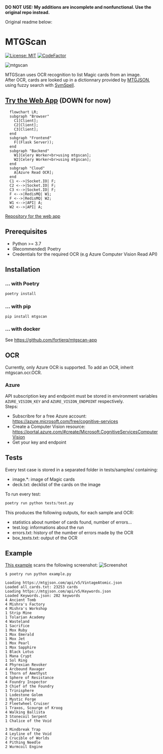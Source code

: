 **DO NOT USE: My additions are incomplete and nonfunctional. Use the original repo instead.**

Original readme below:

# MTGScan
[![License: MIT](https://img.shields.io/badge/License-MIT-green.svg)](https://opensource.org/licenses/MIT)
[![CodeFactor](https://www.codefactor.io/repository/github/fortierq/mtgscan/badge)](https://www.codefactor.io/repository/github/fortierq/mtgscan)

![mtgscan](https://user-images.githubusercontent.com/49362475/102022934-448ffb80-3d8a-11eb-8948-3a10d190162a.jpg)

MTGScan uses OCR recognition to list Magic cards from an image.  
After OCR, cards are looked up in a dictionnary provided by [MTGJSON](https://mtgjson.com), using fuzzy search with [SymSpell](https://github.com/wolfgarbe/SymSpell).

## [Try the Web App](http://mtgscan.net) (DOWN for now)
```mermaid
  flowchart LR;
  subgraph "Browser"
    C1[Client];
    C2[Client];
    C3[Client];
  end
  subgraph "Frontend"
    F((Flask Server));
  end
  subgraph "Backend"
    W1[Celery Worker<br>using mtgscan];
    W2[Celery Worker<br>using mtgscan];
  end
  subgraph "Cloud"
    A[Azure Read OCR];
  end
  C1 <-->|Socket.IO| F;
  C2 <-->|Socket.IO| F;
  C3 <-->|Socket.IO| F;
  F <-->|RedisMQ| W1;
  F <-->|RedisMQ| W2;
  W1 <-->|API| A;
  W2 <-->|API| A;
```
[Repository for the web app](https://github.com/fortierq/mtgscan-app)

## Prerequisites

- Python >= 3.7
- (Recommended) Poetry
- Credentials for the required OCR (e.g Azure Computer Vision Read API)

## Installation

### ... with Poetry

```python
poetry install
```

### ...  with pip

```console
pip install mtgscan
```

### ... with docker

See https://github.com/fortierq/mtgscan-app

## OCR

Currently, only Azure OCR is supported. To add an OCR, inherit mtgscan.ocr.OCR.  

### Azure

API subscription key and endpoint must be stored in environment variables `AZURE_VISION_KEY` and `AZURE_VISION_ENDPOINT` respectively.  
Steps:
- Subscribre for a free Azure account: https://azure.microsoft.com/free/cognitive-services
- Create a Computer Vision resource: https://portal.azure.com/#create/Microsoft.CognitiveServicesComputerVision
- Get your key and endpoint

## Tests

Every test case is stored in a separated folder in tests/samples/ containing:
- image.*: image of Magic cards
- deck.txt: decklist of the cards on the image

To run every test:
```python
poetry run python tests/test.py
```

This produces the following outputs, for each sample and OCR:
- statistics about number of cards found, number of errors...
- test.log: informations about the run
- errors.txt: history of the number of errors made by the OCR
- box_texts.txt: output of the OCR

## Example

[This example](./example.py) scans the following screenshot:
![Screenshot](https://user-images.githubusercontent.com/49362475/105632710-fa07a180-5e54-11eb-91bb-c4710ef8168f.jpeg)

```
$ poetry run python example.py

Loading https://mtgjson.com/api/v5/VintageAtomic.json
Loaded all_cards.txt: 23253 cards
Loading https://mtgjson.com/api/v5/Keywords.json
Loaded Keywords.json: 282 keywords
4 Ancient Tomb
4 Mishra's Factory
4 Mishra's Workshop
1 Strip Mine
1 Tolarian Academy
4 Wasteland
1 Sacrifice
1 Mox Ruby
1 Mox Emerald
1 Mox Jet
1 Mox Pearl
1 Mox Sapphire
1 Black Lotus
1 Mana Crypt
1 Sol Ring
4 Phyrexian Revoker
4 Arcbound Ravager
1 Thorn of Amethyst
4 Sphere of Resistance
4 Foundry Inspector
3 Chief of the Foundry
1 Trinisphere
1 Lodestone Golem
1 Mystic Forge
2 Fleetwheel Cruiser
1 Traxos, Scourge of Kroog
4 Walking Ballista
3 Stonecoil Serpent
1 Chalice of the Void

3 Mindbreak Trap
4 Leyline of the Void
2 Crucible of Worlds
4 Pithing Needle
2 Wurmcoil Engine
```
